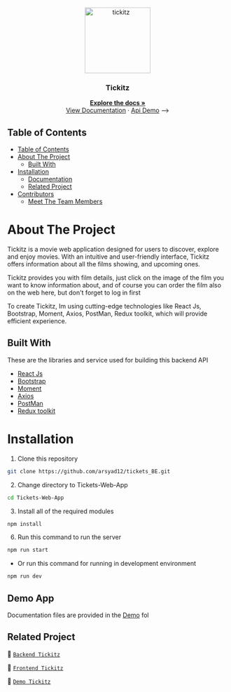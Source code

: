 <br />
<p align="center">
  <div align="center">
    <img height="150" src="https://img.freepik.com/free-vector/vector-two-designed-cinema-tickets-close-up-top-view-isolated-white-background_1284-47320.jpg?w=740&t=st=1702879765~exp=1702880365~hmac=eb0c4d800c67bf906f0f2ea97ca0622e2604c9d8c07eef90d8dd8916e2c78d94" alt="tickitz" border="0"/>
  </div>
  <h3 align="center">Tickitz</h3>
  <p align="center">
    <a href="https://github.com/arsyad12/tickets_BE"><strong>Explore the docs »</strong></a>
    <br />
  <a href="https://documenter.getpostman.com/view/30080582/2s9Ykn9hXP">View Documentation</a>
    ·
    <a href="https://tickets-be.vercel.app/"">Api Demo</a> -->
  </p>
</p>

## Table of Contents

- [Table of Contents](#table-of-contents)
- [About The Project](#about-the-project)
  - [Built With](#built-with)
- [Installation](#installation)
  - [Documentation](#documentation)
  - [Related Project](#related-project)
- [Contributors](#contributors)
  - [Meet The Team Members](#meet-the-team-members)

# About The Project

Tickitz is a movie web application designed for users to discover, explore and enjoy movies. With an intuitive and user-friendly interface, Tickitz offers information about all the films showing, and upcoming ones. 

Tickitz provides you with film details, just click on the image of the film you want to know information about, and of course you can order the film also on the web here, but don't forget to log in first

To create Tickitz, Im using cutting-edge technologies like React Js, Bootstrap, Moment, Axios, PostMan, Redux toolkit, which will provide efficient experience.

## Built With

These are the libraries and service used for building this backend API

- [React Js](https://react.dev/learn)
- [Bootstrap](https://getbootstrap.com/)
- [Moment](https://momentjs.com/)
- [Axios](https://axios-http.com/docs/intro)
- [PostMan](https://www.postman.com/)
- [Redux toolkit](https://redux-toolkit.js.org/)

# Installation

1. Clone this repository

```sh
git clone https://github.com/arsyad12/tickets_BE.git
```

2. Change directory to Tickets-Web-App

```sh
cd Tickets-Web-App
```

3. Install all of the required modules

```sh
npm install
```

6. Run this command to run the server

```sh
npm run start
```

- Or run this command for running in development environment

```sh
npm run dev
```


## Demo App

Documentation files are provided in the [Demo](https://tickets-web-app.vercel.app/) fol

## Related Project

:rocket: [`Backend Tickitz`](https://github.com/arsyad12/tickets_BE)

:rocket: [`Frontend Tickitz`](https://github.com/arsyad12/Tickets-Web-App)

:rocket: [`Demo Tickitz`](https://tickets-web-app.vercel.app/)

